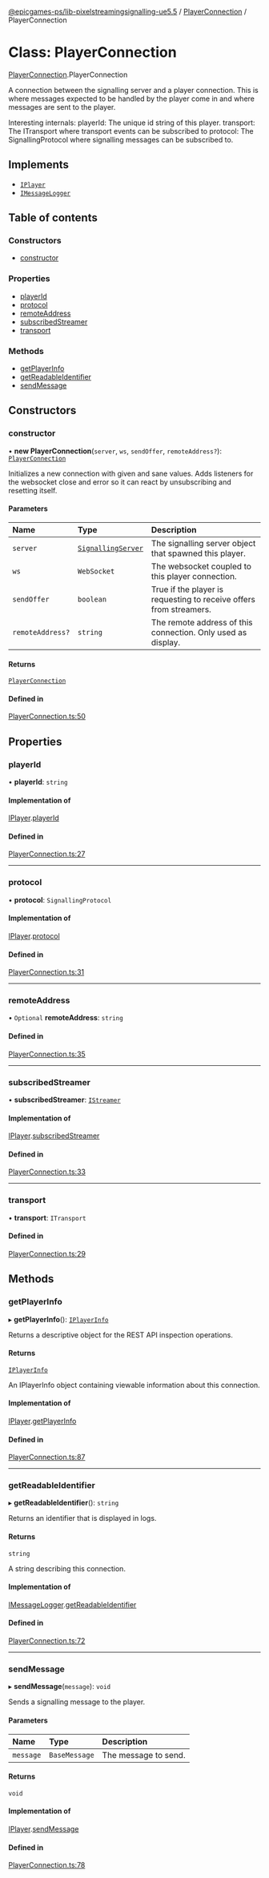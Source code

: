 [@epicgames-ps/lib-pixelstreamingsignalling-ue5.5](../README.md) / [PlayerConnection](../modules/PlayerConnection.md) / PlayerConnection

# Class: PlayerConnection

[PlayerConnection](../modules/PlayerConnection.md).PlayerConnection

A connection between the signalling server and a player connection.
This is where messages expected to be handled by the player come in
and where messages are sent to the player.

Interesting internals:
playerId: The unique id string of this player.
transport: The ITransport where transport events can be subscribed to
protocol: The SignallingProtocol where signalling messages can be
subscribed to.

## Implements

- [`IPlayer`](../interfaces/PlayerRegistry.IPlayer.md)
- [`IMessageLogger`](../interfaces/LoggingUtils.IMessageLogger.md)

## Table of contents

### Constructors

- [constructor](PlayerConnection.PlayerConnection.md#constructor)

### Properties

- [playerId](PlayerConnection.PlayerConnection.md#playerid)
- [protocol](PlayerConnection.PlayerConnection.md#protocol)
- [remoteAddress](PlayerConnection.PlayerConnection.md#remoteaddress)
- [subscribedStreamer](PlayerConnection.PlayerConnection.md#subscribedstreamer)
- [transport](PlayerConnection.PlayerConnection.md#transport)

### Methods

- [getPlayerInfo](PlayerConnection.PlayerConnection.md#getplayerinfo)
- [getReadableIdentifier](PlayerConnection.PlayerConnection.md#getreadableidentifier)
- [sendMessage](PlayerConnection.PlayerConnection.md#sendmessage)

## Constructors

### constructor

• **new PlayerConnection**(`server`, `ws`, `sendOffer`, `remoteAddress?`): [`PlayerConnection`](PlayerConnection.PlayerConnection.md)

Initializes a new connection with given and sane values. Adds listeners for the
websocket close and error so it can react by unsubscribing and resetting itself.

#### Parameters

| Name | Type | Description |
| :------ | :------ | :------ |
| `server` | [`SignallingServer`](SignallingServer.SignallingServer.md) | The signalling server object that spawned this player. |
| `ws` | `WebSocket` | The websocket coupled to this player connection. |
| `sendOffer` | `boolean` | True if the player is requesting to receive offers from streamers. |
| `remoteAddress?` | `string` | The remote address of this connection. Only used as display. |

#### Returns

[`PlayerConnection`](PlayerConnection.PlayerConnection.md)

#### Defined in

[PlayerConnection.ts:50](https://github.com/mcottontensor/PixelStreamingInfrastructure/blob/1d8a258/Signalling/src/PlayerConnection.ts#L50)

## Properties

### playerId

• **playerId**: `string`

#### Implementation of

[IPlayer](../interfaces/PlayerRegistry.IPlayer.md).[playerId](../interfaces/PlayerRegistry.IPlayer.md#playerid)

#### Defined in

[PlayerConnection.ts:27](https://github.com/mcottontensor/PixelStreamingInfrastructure/blob/1d8a258/Signalling/src/PlayerConnection.ts#L27)

___

### protocol

• **protocol**: `SignallingProtocol`

#### Implementation of

[IPlayer](../interfaces/PlayerRegistry.IPlayer.md).[protocol](../interfaces/PlayerRegistry.IPlayer.md#protocol)

#### Defined in

[PlayerConnection.ts:31](https://github.com/mcottontensor/PixelStreamingInfrastructure/blob/1d8a258/Signalling/src/PlayerConnection.ts#L31)

___

### remoteAddress

• `Optional` **remoteAddress**: `string`

#### Defined in

[PlayerConnection.ts:35](https://github.com/mcottontensor/PixelStreamingInfrastructure/blob/1d8a258/Signalling/src/PlayerConnection.ts#L35)

___

### subscribedStreamer

• **subscribedStreamer**: [`IStreamer`](../interfaces/StreamerRegistry.IStreamer.md)

#### Implementation of

[IPlayer](../interfaces/PlayerRegistry.IPlayer.md).[subscribedStreamer](../interfaces/PlayerRegistry.IPlayer.md#subscribedstreamer)

#### Defined in

[PlayerConnection.ts:33](https://github.com/mcottontensor/PixelStreamingInfrastructure/blob/1d8a258/Signalling/src/PlayerConnection.ts#L33)

___

### transport

• **transport**: `ITransport`

#### Defined in

[PlayerConnection.ts:29](https://github.com/mcottontensor/PixelStreamingInfrastructure/blob/1d8a258/Signalling/src/PlayerConnection.ts#L29)

## Methods

### getPlayerInfo

▸ **getPlayerInfo**(): [`IPlayerInfo`](../interfaces/PlayerRegistry.IPlayerInfo.md)

Returns a descriptive object for the REST API inspection operations.

#### Returns

[`IPlayerInfo`](../interfaces/PlayerRegistry.IPlayerInfo.md)

An IPlayerInfo object containing viewable information about this connection.

#### Implementation of

[IPlayer](../interfaces/PlayerRegistry.IPlayer.md).[getPlayerInfo](../interfaces/PlayerRegistry.IPlayer.md#getplayerinfo)

#### Defined in

[PlayerConnection.ts:87](https://github.com/mcottontensor/PixelStreamingInfrastructure/blob/1d8a258/Signalling/src/PlayerConnection.ts#L87)

___

### getReadableIdentifier

▸ **getReadableIdentifier**(): `string`

Returns an identifier that is displayed in logs.

#### Returns

`string`

A string describing this connection.

#### Implementation of

[IMessageLogger](../interfaces/LoggingUtils.IMessageLogger.md).[getReadableIdentifier](../interfaces/LoggingUtils.IMessageLogger.md#getreadableidentifier)

#### Defined in

[PlayerConnection.ts:72](https://github.com/mcottontensor/PixelStreamingInfrastructure/blob/1d8a258/Signalling/src/PlayerConnection.ts#L72)

___

### sendMessage

▸ **sendMessage**(`message`): `void`

Sends a signalling message to the player.

#### Parameters

| Name | Type | Description |
| :------ | :------ | :------ |
| `message` | `BaseMessage` | The message to send. |

#### Returns

`void`

#### Implementation of

[IPlayer](../interfaces/PlayerRegistry.IPlayer.md).[sendMessage](../interfaces/PlayerRegistry.IPlayer.md#sendmessage)

#### Defined in

[PlayerConnection.ts:78](https://github.com/mcottontensor/PixelStreamingInfrastructure/blob/1d8a258/Signalling/src/PlayerConnection.ts#L78)
